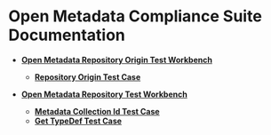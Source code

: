 <!-- SPDX-License-Identifier: Apache-2.0 -->
  
# Open Metadata Compliance Suite Documentation

* **[Open Metadata Repository Origin Test Workbench](origin-workbench)**

  * **[Repository Origin Test Case](origin-workbench/repository-origin-test-case.md)**

* **[Open Metadata Repository Test Workbench](repository-workbench)**

  * **[Metadata Collection Id Test Case](repository-workbench/repository-metadata-collection-id-test-case.md)**
  * **[Get TypeDef Test Case](repository-workbench/repository-get-typedef-test-case.md)**


  